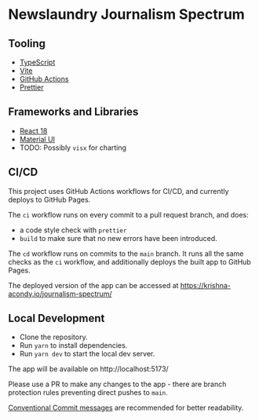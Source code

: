 # Newslaundry Journalism Spectrum

## Tooling

- [TypeScript](https://www.typescriptlang.org/)
- [Vite](https://vitejs.dev/guide)
- [GitHub Actions](https://docs.github.com/en/actions)
- [Prettier](https://prettier.io/)

## Frameworks and Libraries

- [React 18](https://reactjs.org/)
- [Material UI](https://mui.com/)
- TODO: Possibly `visx` for charting

## CI/CD

This project uses GitHub Actions workflows for CI/CD, and currently deploys to GitHub Pages.

The `ci` workflow runs on every commit to a pull request branch, and does:

- a code style check with `prettier`
- `build` to make sure that no new errors have been introduced.

The `cd` workflow runs on commits to the `main` branch. It runs all the same checks as the `ci` workflow, and additionally deploys the built app to GitHub Pages.

The deployed version of the app can be accessed at https://krishna-acondy.io/journalism-spectrum/

## Local Development

- Clone the repository.
- Run `yarn` to install dependencies.
- Run `yarn dev` to start the local dev server.

The app will be available on http://localhost:5173/

Please use a PR to make any changes to the app - there are branch protection rules preventing direct pushes to `main`.

[Conventional Commit messages](https://www.conventionalcommits.org/en/v1.0.0/) are recommended for better readability.

